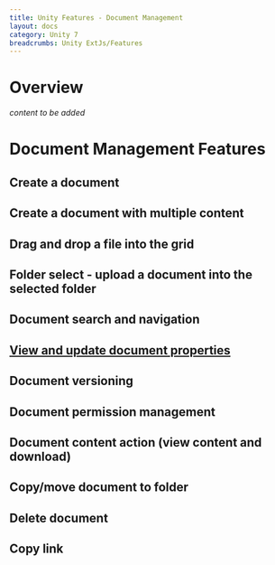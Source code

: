 ```yaml
---
title: Unity Features - Document Management
layout: docs
category: Unity 7
breadcrumbs: Unity ExtJs/Features
---
```

# Overview

*content to be added* 

# Document Management Features

## Create a document   
## Create a document with multiple content      
## Drag and drop a file into the grid
## Folder select - upload a document into the selected folder
## Document search and navigation
## [View and update document properties](document-management/view-update-document-properties.md)
## Document versioning
## Document permission management  
## Document content action (view content and download)
## Copy/move document to folder  
## Delete document
## Copy link
